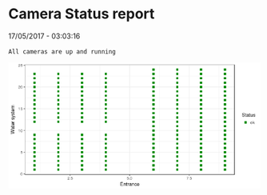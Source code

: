 Camera Status report
================
17/05/2017 - 03:03:16

    All cameras are up and running

![](camreport_files/figure-markdown_github/unnamed-chunk-2-1.png)
